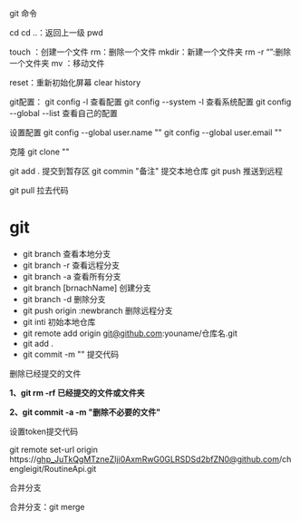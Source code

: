 git 命令

cd 
cd ..：返回上一级
pwd

touch ：创建一个文件
rm：删除一个文件
mkdir：新建一个文件夹
rm -r “”:删除一个文件夹
mv ：移动文件

reset：重新初始化屏幕
clear
history

git配置：
git config -l 查看配置
git config --system -l  查看系统配置
git config --global --list 查看自己的配置

设置配置
git config --global user.name "" 
git config --global user.email  "" 

克隆
git  clone ""

git add . 提交到暂存区
git commin "备注" 提交本地仓库
git push 推送到远程

git pull 拉去代码 



# git

- git branch	查看本地分支
- git branch -r 查看远程分支
- git branch -a 查看所有分支
- git branch [brnachName] 创建分支
- git branch -d 删除分支
- git push origin :newbranch  删除远程分支
- git inti 初始本地仓库
- git  remote add origin git@github.com:youname/仓库名.git
- git add . 
- git commit -m "" 提交代码



删除已经提交的文件

**1、git rm -rf 已经提交的文件或文件夹**

**2、git commit  -a -m "删除不必要的文件"**



设置token提交代码

git remote set-url origin https://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@github.com/chengleigit/RoutineApi.git

 

合并分支

合并分支：git merge